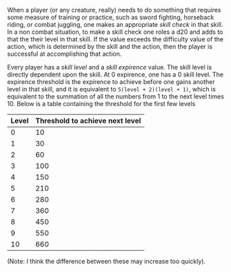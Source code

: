 When a player (or any creature, really) needs to do something that requires some
measure of training or practice, such as sword fighting, horseback riding, or
combat juggling, one makes an appropriate *skill check* in that skill. In a non
combat situation, to make a skill check one roles a d20 and adds to that the
their level in that skill. If the value exceeds the difficulty value of the
action, which is determined by the skill and the action, then the player is
successful at accomplishing that action.

Every player has a *skill level* and a *skill expirence* value. The skill level
is directly dependent upon the skill. At 0 expirence, one has a 0 skill level.
The expirence threshold is the expirence to achieve before one gains another level
in that skill, and it is equivalent to `5(level + 2)(level + 1)`, which is equivalent
to the summation of all the numbers from 1 to the next level times 10. Below is
a table containing the threshold for the first few levels

Level | Threshold to achieve next level
------|--------------------------------
0     | 10
1     | 30
2     | 60
3     | 100
4     | 150
5     | 210
6     | 280
7     | 360
8     | 450
9     | 550
10    | 660

(Note: I think the difference between these may increase too quickly).

